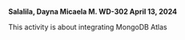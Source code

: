 **Salalila, Dayna Micaela M. 
WD-302
April 13, 2024**

This activity is about integrating MongoDB Atlas
